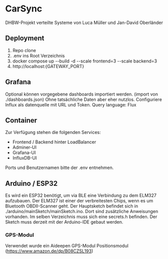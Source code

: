 # CarSync
DHBW-Projekt verteilte Systeme von Luca Müller und Jan-David Oberländer

## Deployment
1. Repo clone
2. .env ins Root Verzeichnis
3. docker compose up --build -d --scale frontend=3 --scale backend=3
4. http://localhost:{GATEWAY_PORT}

## Grafana
Optional können vorgegebene dashboards importiert werden. (import von ./dashboards.json) Ohne tatsächliche Daten aber eher nutzlos.
Configuriere Influx als datenquelle mit URL und Token. Query language: Flux

## Container
Zur Verfügung stehen die folgenden Services:
- Frontend / Backend hinter LoadBalancer
- Adminer-UI
- Grafana-UI
- InfluxDB-UI

Ports und Benutzernamen bitte der .env entnehmen.

## Arduino / ESP32
Es wird ein ESP32 benötigt, um via BLE eine Verbindung zu dem ELM327 aufzubauen. Der ELM327 ist einer der verbreitesten Chips, wenn es um Bluetooth OBDII-Scanner geht. Der Hauptsketch befindet sich in ./arduino/mainSketch/mainSketch.ino. Dort sind zusätzliche Anweisungen vorhanden. Im selben Verzeichnis muss sich eine secrets.h befinden. Der Sketch muss derzeit mit der Arduino-IDE gebaut werden. 

### GPS-Modul
Verwendet wurde ein Aideepen GPS-Modul Positionsmodul (https://www.amazon.de/dp/B08CZSL193)